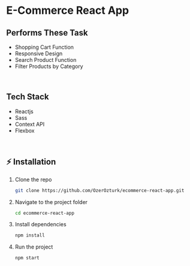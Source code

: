 # E-Commerce React App

## Performs These Task
- Shopping Cart Function
- Responsive Design
- Search Product Function
- Filter Products by Category

<br>

## Tech Stack
- Reactjs
- Sass
- Context API
- Flexbox

<br>

## ⚡️ Installation

1. Clone the repo
   ```sh
   git clone https://github.com/OzerOzturk/ecommerce-react-app.git
   ```
2. Navigate to the project folder

   ```sh
   cd ecommerce-react-app
   ```

3. Install dependencies
   ```sh
   npm install
   ```
4. Run the project
   ```sh
   npm start
   ```
